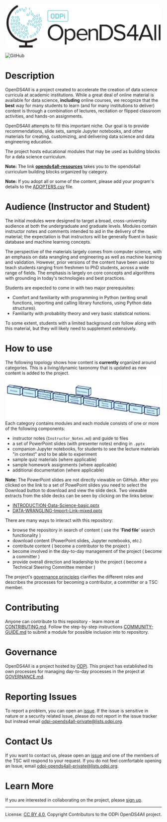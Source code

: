 ![](https://github.com/odpi/artwork/blob/master/projects/opends4all/odpiopends4all-color.svg)

![GitHub](https://img.shields.io/github/license/odpi/opends4all)

# Description

OpenDS4All is a project created to accelerate the creation of data science curricula at academic institutions. While a great deal of online material is available for data science, **including** online courses, we recognize that the **best** way for many students to learn (and for many institutions to deliver) content is through a combination of lectures, recitation or flipped classroom activities, and hands-on assignments.

OpenDS4All attempts to fill this important niche.  Our goal is to provide recommendations, slide sets, sample Jupyter notebooks, and other materials for creating, customizing, and delivering data science and data engineering education.

The project hosts educational modules that may be used as building blocks for a data science curriculum.

__Note:__ The link **[opends4all-resources](opends4all-resources)** takes you to the opends4all curriculum building blocks organized by category.

__Note:__ If you adopt all or some of the content, please add your program's details to the [ADOPTERS.csv](ADOPTERS.csv) file.

# Audience (Instructor and Student)

The initial modules were designed to target a broad, cross-university audience at both the undergraduate and graduate levels.  Modules contain instructor notes and comments intended to aid in the delivery of the material; the expectation is that instructors will be generally fluent in basic database and machine learning concepts.

The perspective of the materials largely comes from computer science, with an emphasis on data wrangling and engineering as well as machine learning and validation.  However, prior versions of the content have been used to teach students ranging from freshmen to PhD students, across a wide range of fields.  The emphasis is largely on core concepts and algorithms with grounding in today's technologies and best practices.

Students are expected to come in with two major prerequisites:

* Comfort and familiarity with programming in Python (writing small functions, importing and calling library functions, using Python data structures).
* Familiarity with probability theory and very basic statistical notions.

To some extent, students with a limited background *can* follow along with this material, but they will likely need to supplement extensively.

# How to use

The following topology shows how content is __currently__ organized around categories. This is a living/dynamic taxonomy that is updated as new content is added to the project. 
![taxonomy](assets/img/taxonomy.png)
Each category contains modules and each module consists of one or more of the following components:

* instructor notes (`Instructor_Notes.md`) and guide to files
* a set of PowerPoint slides (with presenter notes) ending in `.pptx`
* companion Jupyter notebooks, for students to see the lecture materials "in context" and to be able to experiment
* sample quiz materials (where applicable)
* sample homework assignments (where applicable)
* additional documentation (where applicable)

__Note:__ The PowerPoint slides are not directly viewable on GitHub. After you clicked on the link to a set of PowePoint slides you need to select the Download button to download and view the slide deck. Two viewable extracts from the slide decks can be seen by clicking on the links below:  
- [INTRODUCTION-Data-Science-basic.pptx](https://www.slideshare.net/secret/MCRawtu2jX7DhE)
- [DATA-WRANGLING-Import-Link-mixed.pptx](https://www.slideshare.net/secret/2DjxZscaxVQIAt)

There are many ways to interact with this repository:

* browse the repository in search of content ( use the '__Find file__' search functionality ) 
* download content (PowerPoint slides, Jupyter notebooks, etc.)
* contribute content ( become a contributor to the project ) 
* become involved in the day-to-day management of the project ( become a committer )
* provide overall direction and leadership to the project ( become a Technical Steering Committee member ) 

The project's [governance principles](GOVERNANCE.md) clarifies the different roles and describes the processes for becoming a contributor, a committer or a TSC member.  

# Contributing

Anyone can contribute to this repository - learn more at [CONTRIBUTING.md](CONTRIBUTING.md). Follow the step-by-step instructions [COMMUNITY-GUIDE.md](COMMUNITY-GUIDE.md) to submit a module for possible inclusion into to repository.

# Governance

OpenDS4All is a project hosted by [ODPi](https://odpi.org). This project has established its own processes for managing day-to-day processes in the project at [GOVERNANCE.md](GOVERNANCE.md).

# Reporting Issues

To report a problem, you can open an [issue](https://github.com/odpi/OpenDS4All/issues). If the issue is sensitive in nature or a security related issue, please do not report in the issue tracker but instead email odpi-opends4all-private@lists.odpi.org.

# Contact Us

If you want to contact us, please open an [issue](https://github.com/odpi/OpenDS4All/issues) and one of the members of the TSC will respond to your request.  If you do not feel comfortable opening an Issue, email odpi-opends4all-private@lists.odpi.org.

# Learn More

If you are interested in collaborating on the project, please [sign up](https://cloud.email.thelinuxfoundation.org/ODPi-OpenDS4All).

----
License: [CC BY 4.0](https://creativecommons.org/licenses/by/4.0/),
Copyright Contributors to the ODPi OpenDS4All project.
